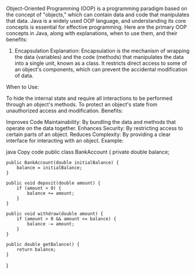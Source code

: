 Object-Oriented Programming (OOP) is a programming paradigm based on the concept of "objects," which can contain data and code that manipulates that data. Java is a widely used OOP language, and understanding its core concepts is essential for effective programming. Here are the primary OOP concepts in Java, along with explanations, when to use them, and their benefits:

1. Encapsulation
Explanation:
Encapsulation is the mechanism of wrapping the data (variables) and the code (methods) that manipulates the data into a single unit, known as a class. It restricts direct access to some of an object's components, which can prevent the accidental modification of data.

When to Use:

To hide the internal state and require all interactions to be performed through an object's methods.
To protect an object's state from unauthorized access and modification.
Benefits:

Improves Code Maintainability: By bundling the data and methods that operate on the data together.
Enhances Security: By restricting access to certain parts of an object.
Reduces Complexity: By providing a clear interface for interacting with an object.
Example:

java
Copy code
public class BankAccount {
    private double balance;

    public BankAccount(double initialBalance) {
        balance = initialBalance;
    }

    public void deposit(double amount) {
        if (amount > 0) {
            balance += amount;
        }
    }

    public void withdraw(double amount) {
        if (amount > 0 && amount <= balance) {
            balance -= amount;
        }
    }

    public double getBalance() {
        return balance;
    }
}
